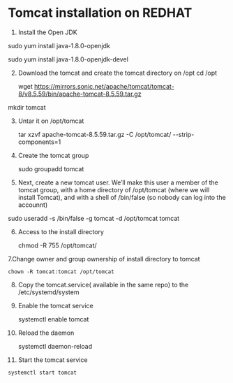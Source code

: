 # Tomcat installation on REDHAT
1. Install the Open JDK

sudo yum install java-1.8.0-openjdk

sudo yum install java-1.8.0-openjdk-devel

2. Download the tomcat and create the tomcat directory  on /opt
   cd /opt

   wget https://mirrors.sonic.net/apache/tomcat/tomcat-8/v8.5.59/bin/apache-tomcat-8.5.59.tar.gz

mkdir tomcat

3. Untar it on /opt/tomcat

    tar xzvf apache-tomcat-8.5.59.tar.gz -C /opt/tomcat/ --strip-components=1
 
 4. Create the tomcat group
 
    sudo groupadd tomcat
 
 5. Next, create a new tomcat user. We’ll make this user a member of the tomcat group, with a home directory of /opt/tomcat (where we will install Tomcat), and with a shell of /bin/false (so nobody can log into the accounnt)
 
   sudo useradd -s /bin/false -g tomcat -d /opt/tomcat tomcat
 
 6. Access to the install directory
 
     chmod -R 755 /opt/tomcat/
 
 7.Change  owner and group  ownership of install directory to tomcat

    chown -R tomcat:tomcat /opt/tomcat
 
 8. Copy the tomcat.service( available in the same repo) to the /etc/systemd/system
 
 9. Enable the tomcat service
 
    systemctl enable tomcat
 
 10. Reload the daemon
 
     systemctl daemon-reload
 
 11. Start the tomcat service
 
    systemctl start tomcat
 
